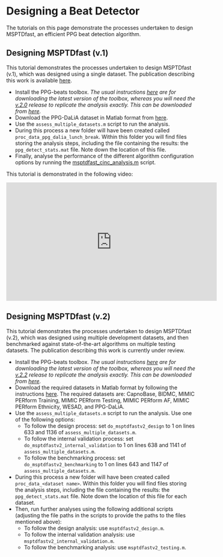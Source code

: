 # Designing a Beat Detector

The tutorials on this page demonstrate the processes undertaken to design MSPTDfast, an efficient PPG beat detection algorithm.

## Designing MSPTDfast (v.1)

This tutorial demonstrates the processes undertaken to design MSPTDfast (v.1), which was designed using a single dataset. The publication describing this work is available [here](https://doi.org/10.1101/2024.07.18.24310627).

- Install the PPG-beats toolbox. _The usual instructions [here](https://ppg-beats.readthedocs.io/en/latest/toolbox/getting_started/) are for downloading the latest version of the toolbox, whereas you will need the [v.2.0](https://github.com/peterhcharlton/ppg-beats/releases/tag/v.2.0) release to replicate the analysis exactly. This can be downloaded from [here](https://github.com/peterhcharlton/ppg-beats/archive/refs/tags/v.2.0.zip)._
- Download the PPG-DaLiA dataset in Matlab format from [here](https://zenodo.org/records/12793711/files/ppg_dalia_lunch_break_data.mat?download=1).
- Use the `assess_multiple_datasets.m` script to run the analysis.
- During this process a new folder will have been created called `proc_data_ppg_dalia_lunch_break`. Within this folder you will find files storing the analysis steps, including the file containing the results: the `ppg_detect_stats.mat` file. Note down the location of this file.
- Finally, analyse the performance of the different algorithm configuration options by running the [msptdfast_cinc_analysis.m](https://raw.githubusercontent.com/peterhcharlton/ppg-beats/main/source/publication_specific_scripts/msptdfast_cinc_analysis_post_20240701.m) script.

This tutorial is demonstrated in the following video:

<iframe width="560" height="315" src="https://www.youtube.com/embed/MuNOddpluL0" title="YouTube video player" frameborder="0" allow="accelerometer; autoplay; clipboard-write; encrypted-media; gyroscope; picture-in-picture" allowfullscreen></iframe>

## Designing MSPTDfast (v.2)

This tutorial demonstrates the processes undertaken to design MSPTDfast (v.2), which was designed using multiple development datasets, and then benchmarked against state-of-the-art algorithms on multiple testing datasets. The publication describing this work is currently under review.

- Install the PPG-beats toolbox. _The usual instructions [here](https://ppg-beats.readthedocs.io/en/latest/toolbox/getting_started/) are for downloading the latest version of the toolbox, whereas you will need the [v.2.2](https://github.com/peterhcharlton/ppg-beats/releases/tag/v.2.2) release to replicate the analysis exactly. This can be downloaded from [here](https://github.com/peterhcharlton/ppg-beats/archive/refs/tags/v.2.2.zip)._
- Download the required datasets in Matlab format by following the instructions [here](https://ppg-beats.readthedocs.io/en/latest/datasets/summary/). The required datasets are: CapnoBase, BIDMC, MIMIC PERform Training, MIMIC PERform Testing, MIMIC PERform AF, MIMIC PERform Ethnicity, WESAD, and PPG-DaLiA.
- Use the `assess_multiple_datasets.m` script to run the analysis. Use one of the following options:
   - To follow the design process: set `do_msptdfastv2_design` to 1 on lines 633 and 1136 of `assess_multiple_datasets.m`.
   - To follow the internal validation process: set `do_msptdfastv2_internal_validation` to 1 on lines 638 and 1141 of `assess_multiple_datasets.m`.
   - To follow the benchmarking process: set `do_msptdfastv2_benchmarking` to 1 on lines 643 and 1147 of `assess_multiple_datasets.m`.
-  During this process a new folder will have been created called `proc_data_<dataset name>`. Within this folder you will find files storing the analysis steps, including the file containing the results: the `ppg_detect_stats.mat` file. Note down the location of this file for each dataset.
- Then, run further analyses using the following additional scripts (adjusting the file paths in the scripts to provide the paths to the files mentioned above):
   - To follow the design analysis: use `msptdfastv2_design.m`.
   - To follow the internal validation analysis: use `msptdfastv2_internal_validation.m`.
   - To follow the benchmarking analysis: use `msptdfastv2_testing.m`.